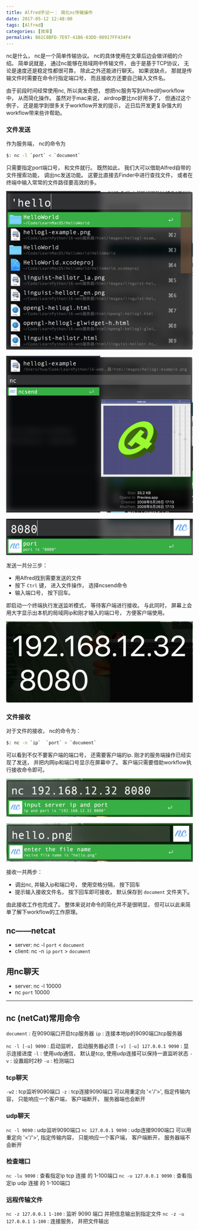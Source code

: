 ```yaml
---
title: Alfred手记一： 简化nc传输操作
date: 2017-05-12 12:48:00
tags: [Alfred]
categories: [效率]
permalink: B61C8BFD-7E97-41B6-83DD-90917FF434F4
---
```


nc是什么， nc是一个简单传输协议。 nc的具体使用在文章后边会做详细的介绍。 简单说就是， 通过nc能够在局域网中传输文件， 由于是基于TCP协议， 无论是速度还是稳定性都很可靠， 除此之外还能进行聊天。 如果说缺点， 那就是传输文件时需要在命令行指定端口号， 而且接收方还要自己输入文件名。

由于前段时间经常使用nc, 所以突发奇想， 想把nc服务写到Alfred的workflow中， 从而简化操作。 虽然对于mac来说， airdrop要比nc好用多了， 但通过这个例子， 还是能学到很多关于workflow开发的提示， 近日后开发更复杂强大的workflow带来些许帮助。

### 文件发送

作为服务端， nc的命令为

``` bash
$: nc -l `port` < `document`
```

只需要指定port端口号， 和文件就行。 既然如此， 我们大可以借助Alfred自带的文件搜索功能， 调出nc发送功能。 这要比直接去Finder中进行查找文件， 或者在终端中输入常常的文件路径要高效的多。

![14898397730412](alfred1-nc/14898397730412.jpg)

![14898397975568](alfred1-nc/14898397975568.jpg)

![14898398228729](assets/14898398228729.jpg)

发送一共分三步：

* 用Alfred找到需要发送的文件
* 按下 `Ctrl` 键， 进入文件操作， 选择ncsend命令
* 输入端口号， 按下回车。

即启动一个终端执行发送监听模式， 等待客户端进行接收。 与此同时， 屏幕上会用大字显示出本机的局域网ip和刚才输入的端口号， 方便客户端使用。

![14898400344094](alfred1-nc/14898400344094.jpg)

### 文件接收

对于文件的接收， nc的命令为：

``` bash
$: nc -n `ip`  `port` > `document`
```

可以看到不仅不要客户端的端口号， 还需要客户端的ip. 刚才的服务端操作已经实现了发送， 并把内网ip和端口号显示在屏幕中了。 客户端只需要借助workflow执行接收命令即可。

![14898402129318](alfred1-nc/14898402129318.jpg)

![14898402642075](alfred1-nc/14898402642075.jpg)

接收一共两步：

* 调出nc, 并输入ip和端口号， 使用空格分隔， 按下回车
* 提示输入接收文件名， 按下回车即可接收， 默认保存到 `document` 文件夹下。

由此接收工作也完成了。 整体来说对命令的简化并不是很明显， 但可以以此来简单了解下workflow的工作原理。

## nc——netcat

* server: nc -l `port` < `document`
* client: nc -n `ip`  `port` > `document`

## 用nc聊天

* server: nc -l 10000
* nc `port` 10000

---

## nc (netCat)常用命令

`document` : 在9090端口开启tcp服务器
`ip` : 连接本地ip的9090端口tcp服务器

`nc -l [-u] 9090` : 启动监听， 启动服务器必须
`[-v] [-u] 127.0.0.1 9090` : 显示连接进度
`-l` : 使用udp通信， 默认是tcp, 使用udp连接可以保持一直监听状态
`-v` : 设置超时2秒
`-u` : 检测端口

### tcp聊天

`-w2` : tcp监听9090端口
`-z` : tcp连接9090端口
可以用重定向 '<'/'>', 指定传输内容， 只能响应一个客户端， 客户端断开， 服务器端也会断开

### udp聊天

`nc -l 9090` : udp监听9090端口
`nc 127.0.0.1 9090` : udp连接9090端口
可以用重定向 '<'/'>', 指定传输内容， 只能响应一个客户端， 客户端断开， 服务器端不会断开

### 检查端口

`nc -lu 9090` : 查看指定ip tcp 连接 的 1-100端口
`nc -u 127.0.0.1 9090` : 查看指定ip udp 连接 的 1-100端口

### 远程传输文件

`nc -z 127.0.0.1 1-100` : 监听 9090 端口 并把信息输出到指定文件
`nc -z -u 127.0.0.1 1-100` : 连接服务， 并把文件输出
